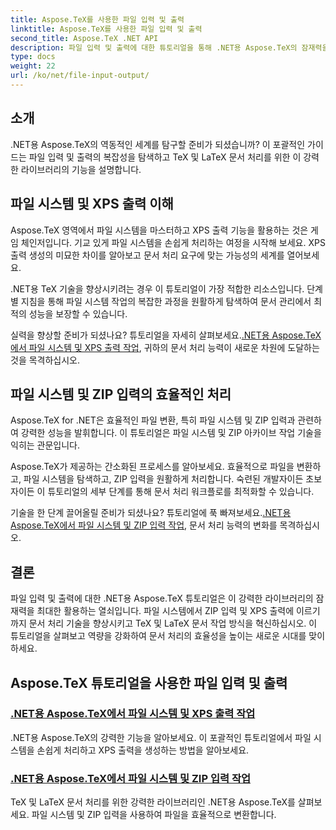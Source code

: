 ```yaml
---
title: Aspose.TeX를 사용한 파일 입력 및 출력
linktitle: Aspose.TeX를 사용한 파일 입력 및 출력
second_title: Aspose.TeX .NET API
description: 파일 입력 및 출력에 대한 튜토리얼을 통해 .NET용 Aspose.TeX의 잠재력을 활용해 보세요. 마스터 파일 시스템 처리, ZIP 입력 및 XPS 출력을 쉽게 수행할 수 있습니다.
type: docs
weight: 22
url: /ko/net/file-input-output/
---
```

## 소개

.NET용 Aspose.TeX의 역동적인 세계를 탐구할 준비가 되셨습니까? 이 포괄적인 가이드는 파일 입력 및 출력의 복잡성을 탐색하고 TeX 및 LaTeX 문서 처리를 위한 이 강력한 라이브러리의 기능을 설명합니다.

## 파일 시스템 및 XPS 출력 이해
Aspose.TeX 영역에서 파일 시스템을 마스터하고 XPS 출력 기능을 활용하는 것은 게임 체인저입니다. 기교 있게 파일 시스템을 손쉽게 처리하는 여정을 시작해 보세요. XPS 출력 생성의 미묘한 차이를 알아보고 문서 처리 요구에 맞는 가능성의 세계를 열어보세요.

.NET용 TeX 기술을 향상시키려는 경우 이 튜토리얼이 가장 적합한 리소스입니다. 단계별 지침을 통해 파일 시스템 작업의 복잡한 과정을 원활하게 탐색하여 문서 관리에서 최적의 성능을 보장할 수 있습니다.

 실력을 향상할 준비가 되셨나요? 튜토리얼을 자세히 살펴보세요.[.NET용 Aspose.TeX에서 파일 시스템 및 XPS 출력 작업](./filesystem-input-xps-output/), 귀하의 문서 처리 능력이 새로운 차원에 도달하는 것을 목격하십시오.

## 파일 시스템 및 ZIP 입력의 효율적인 처리
Aspose.TeX for .NET은 효율적인 파일 변환, 특히 파일 시스템 및 ZIP 입력과 관련하여 강력한 성능을 발휘합니다. 이 튜토리얼은 파일 시스템 및 ZIP 아카이브 작업 기술을 익히는 관문입니다.

Aspose.TeX가 제공하는 간소화된 프로세스를 알아보세요. 효율적으로 파일을 변환하고, 파일 시스템을 탐색하고, ZIP 입력을 원활하게 처리합니다. 숙련된 개발자이든 초보자이든 이 튜토리얼의 세부 단계를 통해 문서 처리 워크플로를 최적화할 수 있습니다.

 기술을 한 단계 끌어올릴 준비가 되셨나요? 튜토리얼에 푹 빠져보세요.[.NET용 Aspose.TeX에서 파일 시스템 및 ZIP 입력 작업](./required-inputs-from-filesystem-and-zip/), 문서 처리 능력의 변화를 목격하십시오.

## 결론
파일 입력 및 출력에 대한 .NET용 Aspose.TeX 튜토리얼은 이 강력한 라이브러리의 잠재력을 최대한 활용하는 열쇠입니다. 파일 시스템에서 ZIP 입력 및 XPS 출력에 이르기까지 문서 처리 기술을 향상시키고 TeX 및 LaTeX 문서 작업 방식을 혁신하십시오. 이 튜토리얼을 살펴보고 역량을 강화하여 문서 처리의 효율성을 높이는 새로운 시대를 맞이하세요.
## Aspose.TeX 튜토리얼을 사용한 파일 입력 및 출력
### [.NET용 Aspose.TeX에서 파일 시스템 및 XPS 출력 작업](./filesystem-input-xps-output/)
.NET용 Aspose.TeX의 강력한 기능을 알아보세요. 이 포괄적인 튜토리얼에서 파일 시스템을 손쉽게 처리하고 XPS 출력을 생성하는 방법을 알아보세요.
### [.NET용 Aspose.TeX에서 파일 시스템 및 ZIP 입력 작업](./required-inputs-from-filesystem-and-zip/)
TeX 및 LaTeX 문서 처리를 위한 강력한 라이브러리인 .NET용 Aspose.TeX를 살펴보세요. 파일 시스템 및 ZIP 입력을 사용하여 파일을 효율적으로 변환합니다.